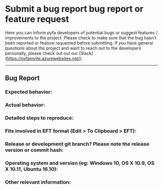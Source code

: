 # Submit a bug report bug report or feature request

Here you can inform pyfa developers of potential bugs or suggest features / improvements to the project. Please check
to make sure that the bug hasn't been reported or feature requested before submitting. If you have general questions
about the project and want to reach out to the developers personally, please check out out our [Slack]
(https://pyfainvite.azurewebsites.net/).

---

## Bug Report


### Expected behavior:


### Actual behavior:


### Detailed steps to reproduce:


### Fits involved in EFT format (Edit > To Clipboard > EFT):


### Release or development git branch? Please note the release version or commit hash:


### Operating system and version (eg: Windows 10, OS X 10.9, OS X 10.11, Ubuntu 16.10):


### Other relevant information:

